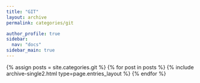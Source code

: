 ```yaml
---
title: "GIT"
layout: archive
permalink: categories/git

author_profile: true
sidebar:
  nav: "docs"
sidebar_main: true
---
```


{% assign posts = site.categories.git %}
{% for post in posts %}
  {% include archive-single2.html type=page.entries_layout %}
{% endfor %}